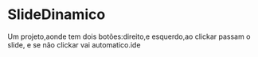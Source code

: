# SlideDinamico
 Um projeto,aonde tem dois botões:direito,e esquerdo,ao clickar passam o slide, e se não clickar vai automatico.ide 
